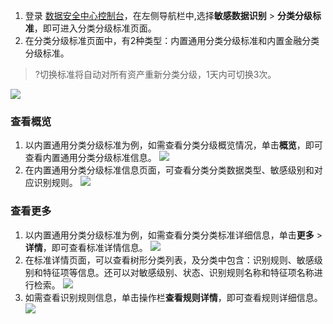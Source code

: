 1. 登录 [数据安全中心控制台](https://console.cloud.tencent.com/dsgc/overview)，在左侧导航栏中,选择**敏感数据识别** > **分类分级标准**，即可进入分类分级标准页面。
2. 在分类分级标准页面中，有2种类型：内置通用分类分级标准和内置金融分类分级标准。
>?切换标准将自动对所有资产重新分类分级，1天内可切换3次。
>
![](https://main.qcloudimg.com/raw/1ae31a955999ee4869bc4506e92d1fd2.png)

### 查看概览
1. 以内置通用分类分级标准为例，如需查看分类分级概览情况，单击**概览**，即可查看内置通用分类分级标准信息。
![](https://main.qcloudimg.com/raw/c2bd36224df58e9a3e2b37adb99b4284.png)
2. 在内置通用分类分级标准信息页面，可查看分类分类数据类型、敏感级别和对应识别规则。
![](https://main.qcloudimg.com/raw/c5262ca5395e80b5890c8c25b23507b9.png)

### 查看更多
1. 以内置通用分类分级标准为例，如需查看分类分类标准详细信息，单击**更多** > **详情**，即可查看标准详情信息。
![](https://main.qcloudimg.com/raw/230c1ca37f0a267fa27e4caafd90950e.png)
2. 在标准详情页面，可以查看树形分类列表，及分类中包含：识别规则、敏感级别和特征项等信息。还可以对敏感级别、状态、识别规则名称和特征项名称进行检索。
![](https://main.qcloudimg.com/raw/6abefc06065ef3fa2e6875f0c114c7ad.png)
3. 如需查看识别规则信息，单击操作栏**查看规则详情**，即可查看规则详细信息。
![](https://main.qcloudimg.com/raw/71715675aff9322e3ce3c74b595673c6.png)
